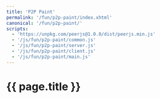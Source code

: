 ```yaml
---
title: 'P2P Paint'
permalink: '/fun/p2p-paint/index.xhtml'
canonical: '/fun/p2p-paint/'
scripts:
  - 'https://unpkg.com/peerjs@1.0.0/dist/peerjs.min.js'
  - '/js/fun/p2p-paint/common.js'
  - '/js/fun/p2p-paint/server.js'
  - '/js/fun/p2p-paint/client.js'
  - '/js/fun/p2p-paint/main.js'
---
```


# {{ page.title }} #
<div class="bordered" style="position: relative;">
	<canvas id="p2p-paint-canvas-0" width="2048" height="1080" style="position: absolute;"></canvas>
	<canvas id="p2p-paint-canvas-1" width="2048" height="1080" style="position: relative;"></canvas>
</div>
<p id="p2p-paint-remote"></p>